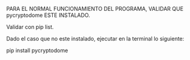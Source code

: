 PARA EL NORMAL FUNCIONAMIENTO DEL PROGRAMA, VALIDAR QUE pycryptodome ESTE INSTALADO.

Validar con pip list.

Dado el caso que no este instalado, ejecutar en la terminal lo siguiente: 


pip install pycryptodome
